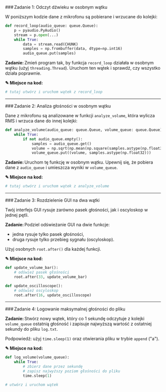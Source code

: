 ### Zadanie 1: Odczyt dźwieku w osobnym wątku

W poniższym kodzie dane z mikrofonu są pobierane i wrzucane do kolejki:

```python
def record_loop(audio_queue: queue.Queue):
    p = pyaudio.PyAudio()
    stream = p.open(...)
    while True:
        data = stream.read(CHUNK)
        samples = np.frombuffer(data, dtype=np.int16)
        audio_queue.put(samples)
```

**Zadanie:** Zmień program tak, by funkcja `record_loop` działała w osobnym wątku (użyj `threading.Thread`). Uruchom ten wątek i sprawdź, czy wszystko działa poprawnie.

**✎ Miejsce na kod:**

```python
# tutaj utwórz i uruchom wątek z record_loop
```

---

### Zadanie 2: Analiza głośności w osobnym wątku

Dane z mikrofonu są analizowane w funkcji `analyze_volume`, która wylicza RMS i wrzuca dane do innej kolejki:

```python
def analyze_volume(audio_queue: queue.Queue, volume_queue: queue.Queue):
    while True:
        if not audio_queue.empty():
            samples = audio_queue.get()
            volume = np.sqrt(np.mean(np.square(samples.astype(np.float32))))
            volume_queue.put((volume, samples.astype(np.float32)))
```

**Zadanie:** Uruchom tę funkcję w osobnym wątku. Upewnij się, że pobiera dane z `audio_queue` i umieszcza wyniki w `volume_queue`.

**✎ Miejsce na kod:**

```python
# tutaj utwórz i uruchom wątek z analyze_volume
```

---

### Zadanie 3: Rozdzielenie GUI na dwa wątki

Twój interfejs GUI rysuje zarówno pasek głośności, jak i oscyloskop w jednej pętli.

**Zadanie:** Podziel odświeżanie GUI na dwie funkcje:

- jedna rysuje tylko pasek głośności,
- druga rysuje tylko przebieg sygnału (oscyloskop).

Użyj osobnych `root.after()` dla każdej funkcji.

**✎ Miejsce na kod:**

```python
def update_volume_bar():
    # odśwież pasek głośności
    root.after(33, update_volume_bar)

def update_oscilloscope():
    # odśwież oscyloskop
    root.after(16, update_oscilloscope)
```

---

### Zadanie 4: Logowanie maksymalnej głośności do pliku

**Zadanie:** Stwórz nowy wątek, który co 1 sekundę odczytuje z kolejki `volume_queue` ostatnią głośność i zapisuje najwyższą wartość z ostatniej sekundy do pliku `log.txt`.

Podpowiedź: użyj `time.sleep(1)` oraz otwierania pliku w trybie `append` ("a").

**✎ Miejsce na kod:**

```python
def log_volume(volume_queue):
    while True:
        # zbierz dane przez sekundę
        # zapisz najwyższy poziom głośności do pliku
        time.sleep(1)

# utwórz i uruchom wątek

